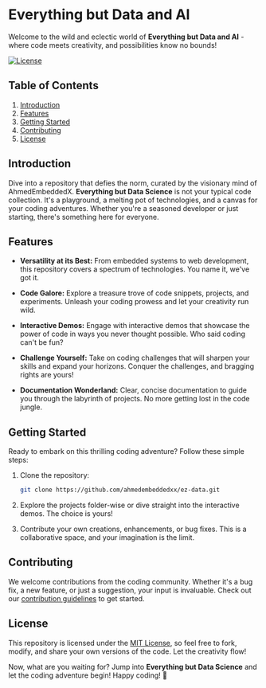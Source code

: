 # Everything but Data and AI

Welcome to the wild and eclectic world of **Everything but Data and AI** - where code meets creativity, and possibilities know no bounds!

[![License](https://img.shields.io/badge/License-MIT-blue.svg)](https://github.com/ahmedembeddedxx/ez-data/blob/main/LICENSE)

## Table of Contents

1. [Introduction](#introduction)
2. [Features](#features)
3. [Getting Started](#getting-started)
4. [Contributing](#contributing)
5. [License](#license)

## Introduction

Dive into a repository that defies the norm, curated by the visionary mind of AhmedEmbeddedX. **Everything but Data Science** is not your typical code collection. It's a playground, a melting pot of technologies, and a canvas for your coding adventures. Whether you're a seasoned developer or just starting, there's something here for everyone.

## Features

- **Versatility at its Best:** From embedded systems to web development, this repository covers a spectrum of technologies. You name it, we've got it.

- **Code Galore:** Explore a treasure trove of code snippets, projects, and experiments. Unleash your coding prowess and let your creativity run wild.

- **Interactive Demos:** Engage with interactive demos that showcase the power of code in ways you never thought possible. Who said coding can't be fun?

- **Challenge Yourself:** Take on coding challenges that will sharpen your skills and expand your horizons. Conquer the challenges, and bragging rights are yours!

- **Documentation Wonderland:** Clear, concise documentation to guide you through the labyrinth of projects. No more getting lost in the code jungle.

## Getting Started

Ready to embark on this thrilling coding adventure? Follow these simple steps:

1. Clone the repository:
   ```bash
   git clone https://github.com/ahmedembeddedxx/ez-data.git
   ```

2. Explore the projects folder-wise or dive straight into the interactive demos. The choice is yours!

3. Contribute your own creations, enhancements, or bug fixes. This is a collaborative space, and your imagination is the limit.

## Contributing

We welcome contributions from the coding community. Whether it's a bug fix, a new feature, or just a suggestion, your input is invaluable. Check out our [contribution guidelines](CONTRIBUTING.md) to get started.

## License

This repository is licensed under the [MIT License](LICENSE), so feel free to fork, modify, and share your own versions of the code. Let the creativity flow!

Now, what are you waiting for? Jump into **Everything but Data Science** and let the coding adventure begin! Happy coding! 🚀
